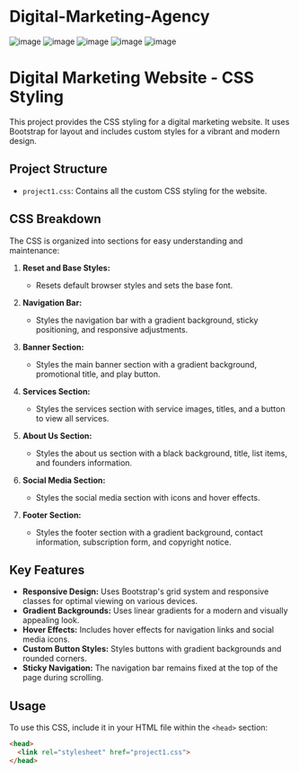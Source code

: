 # Digital-Marketing-Agency


![image](https://github.com/user-attachments/assets/231a5328-9500-4438-ad76-e859235c5e90)
![image](https://github.com/user-attachments/assets/f42e7122-a56b-4e39-a7d0-769859fc7ade)
![image](https://github.com/user-attachments/assets/5981cada-4fab-4cad-b41b-d7d75e64253d)
![image](https://github.com/user-attachments/assets/c218c365-2dbb-483e-b20a-0f3a466896d9)
![image](https://github.com/user-attachments/assets/bb027d44-6efa-457d-a8f5-4908cb88a7e0)





# Digital Marketing Website - CSS Styling

This project provides the CSS styling for a digital marketing website. It uses Bootstrap for layout and includes custom styles for a vibrant and modern design.

## Project Structure

- `project1.css`: Contains all the custom CSS styling for the website.

## CSS Breakdown

The CSS is organized into sections for easy understanding and maintenance:

1.  **Reset and Base Styles:**
    -   Resets default browser styles and sets the base font.

2.  **Navigation Bar:**
    -   Styles the navigation bar with a gradient background, sticky positioning, and responsive adjustments.

3.  **Banner Section:**
    -   Styles the main banner section with a gradient background, promotional title, and play button.

4.  **Services Section:**
    -   Styles the services section with service images, titles, and a button to view all services.

5.  **About Us Section:**
    -   Styles the about us section with a black background, title, list items, and founders information.

6.  **Social Media Section:**
    -   Styles the social media section with icons and hover effects.

7.  **Footer Section:**
    -   Styles the footer section with a gradient background, contact information, subscription form, and copyright notice.

## Key Features

-   **Responsive Design:** Uses Bootstrap's grid system and responsive classes for optimal viewing on various devices.
-   **Gradient Backgrounds:** Uses linear gradients for a modern and visually appealing look.
-   **Hover Effects:** Includes hover effects for navigation links and social media icons.
-   **Custom Button Styles:** Styles buttons with gradient backgrounds and rounded corners.
-   **Sticky Navigation:** The navigation bar remains fixed at the top of the page during scrolling.

## Usage

To use this CSS, include it in your HTML file within the `<head>` section:

```html
<head>
  <link rel="stylesheet" href="project1.css">
</head>
